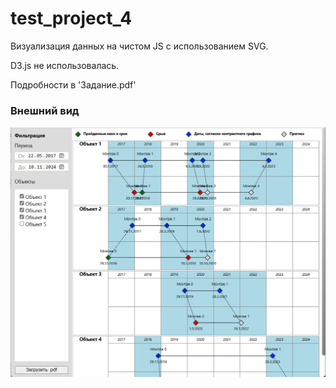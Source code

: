 # test_project_4

Визуализация данных на чистом JS с использованием SVG. 

D3.js не использовалась.

Подробности в 'Задание.pdf'

### Внешний вид
![alt text](Скриншот.png)
